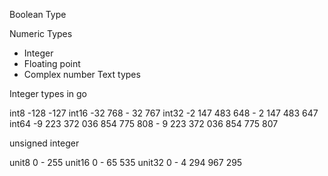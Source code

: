 Boolean Type

Numeric Types
- Integer
- Floating point
- Complex number
Text types

Integer types in go

int8                                               -128 -127
int16                                       -32 768 - 32 767
int32                         -2 147 483 648 - 2 147 483 647
int64 -9 223 372 036 854 775 808 - 9 223 372 036 854 775 807 

unsigned integer 

unit8    0 - 255
unit16   0 - 65 535
unit32   0 - 4 294 967 295 
